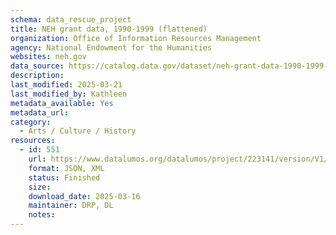 ```yaml
---
schema: data_rescue_project 
title: NEH grant data, 1990-1999 (flattened)
organization: Office of Information Resources Management
agency: National Endowment for the Humanities
websites: neh.gov
data_source: https://catalog.data.gov/dataset/neh-grant-data-1990-1999-flattened
description: 
last_modified: 2025-03-21
last_modified_by: Kathleen
metadata_available: Yes
metadata_url: 
category:
  - Arts / Culture / History
resources:
  - id: 551
    url: https://www.datalumos.org/datalumos/project/223141/version/V1/view
    format: JSON, XML
    status: Finished
    size: 
    download_date: 2025-03-16
    maintainer: DRP, DL
    notes: 
---
```

